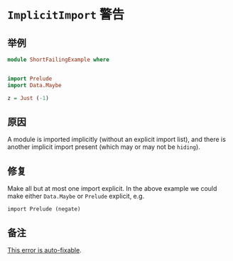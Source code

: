 # `ImplicitImport` 警告

## 举例

```purescript
module ShortFailingExample where


import Prelude
import Data.Maybe

z = Just (-1)
```

## 原因

A module is imported implicitly (without an explicit import list), and there is another implicit import present (which may or may not be `hiding`).

## 修复

Make all but at most one import explicit. In the above example we could make either `Data.Maybe` or `Prelude` explicit, e.g.

```
import Prelude (negate)
```

## 备注

[This error is auto-fixable](../guides/Error-Suggestions.md).